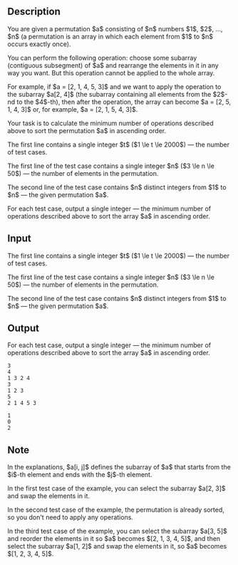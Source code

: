 ## Description

<div><p>You are given a permutation $a$ consisting of $n$ numbers $1$, $2$, ..., $n$ (a permutation is an array in which each element from $1$ to $n$ occurs exactly once).</p><p>You can perform the following operation: choose some subarray (contiguous subsegment) of $a$ and rearrange the elements in it in any way you want. But this operation cannot be applied to the whole array.</p><p>For example, if $a = [2, 1, 4, 5, 3]$ and we want to apply the operation to the subarray $a[2, 4]$ (the subarray containing all elements from the $2$-nd to the $4$-th), then after the operation, the array can become $a = [2, 5, 1, 4, 3]$ or, for example, $a = [2, 1, 5, 4, 3]$.</p><p>Your task is to calculate the minimum number of operations described above to sort the permutation $a$ in ascending order.</p></div><div class="input-specification"><p>The first line contains a single integer $t$ ($1 \le t \le 2000$)&nbsp;— the number of test cases.</p><p>The first line of the test case contains a single integer $n$ ($3 \le n \le 50$)&nbsp;— the number of elements in the permutation.</p><p>The second line of the test case contains $n$ distinct integers from $1$ to $n$&nbsp;— the given permutation $a$.</p></div><div class="output-specification"><p>For each test case, output a single integer&nbsp;— the minimum number of operations described above to sort the array $a$ in ascending order.</p></div>

## Input

<p>The first line contains a single integer $t$ ($1 \le t \le 2000$)&nbsp;— the number of test cases.</p><p>The first line of the test case contains a single integer $n$ ($3 \le n \le 50$)&nbsp;— the number of elements in the permutation.</p><p>The second line of the test case contains $n$ distinct integers from $1$ to $n$&nbsp;— the given permutation $a$.</p>

## Output

<p>For each test case, output a single integer&nbsp;— the minimum number of operations described above to sort the array $a$ in ascending order.</p>





```input1
3
4
1 3 2 4
3
1 2 3
5
2 1 4 5 3
```




```output1
1
0
2
```



## Note

<p>In the explanations, $a[i, j]$ defines the subarray of $a$ that starts from the $i$-th element and ends with the $j$-th element.</p><p>In the first test case of the example, you can select the subarray $a[2, 3]$ and swap the elements in it.</p><p>In the second test case of the example, the permutation is already sorted, so you don't need to apply any operations.</p><p>In the third test case of the example, you can select the subarray $a[3, 5]$ and reorder the elements in it so $a$ becomes $[2, 1, 3, 4, 5]$, and then select the subarray $a[1, 2]$ and swap the elements in it, so $a$ becomes $[1, 2, 3, 4, 5]$.</p>
